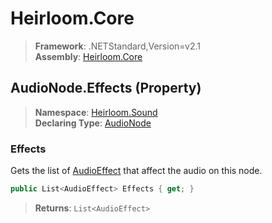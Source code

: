 # Heirloom.Core

> **Framework**: .NETStandard,Version=v2.1  
> **Assembly**: [Heirloom.Core][0]

## AudioNode.Effects (Property)

> **Namespace**: [Heirloom.Sound][0]  
> **Declaring Type**: [AudioNode][1]

### Effects

Gets the list of [AudioEffect][2] that affect the audio on this node.

```cs
public List<AudioEffect> Effects { get; }
```

> **Returns**: `List<AudioEffect>`

[0]: ../../../Heirloom.Core.md
[1]: ../AudioNode.md
[2]: ../AudioEffect.md
